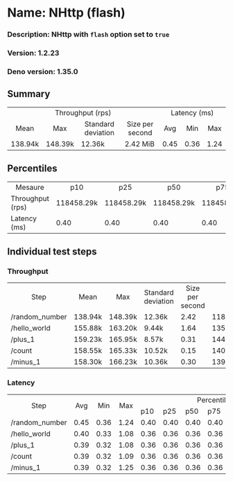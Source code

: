 # Name: NHttp (flash) 
  ### Description: NHttp with `flash` option set to `true`
  ### Version: 1.2.23
  ### Deno version: 1.35.0

## Summary
<table>
<tr>
    <td align="center" colspan="4">Throughput (rps)</td>
    <td align="center" colspan="3">Latency (ms)</td>
</tr>
<tr>
    <td align="center">Mean</td>
    <td align="center">Max</td>
    <td align="center">Standard deviation</td>
    <td align="center">Size per second</td>
    <td align="center">Avg</td>
    <td align="center">Min</td>
    <td align="center">Max</td>
</tr>
<tr>
    <td>138.94k</td>
    <td>148.39k</td>
    <td>12.36k</td>
    <td>2.42 MiB</td>
    <td>0.45</td>
    <td>0.36</td>
    <td>1.24</td>
</tr>
</table>

## Percentiles

<table>
<tr>
  <td align="center">Mesaure</td>
  <td align="center">p10</td>
  <td align="center">p25</td>
  <td align="center">p50</td>
  <td align="center">p75</td>
  <td align="center">p90</td>
  <td align="center">p95</td>
  <td align="center">p99</td>
</tr>
<tr>
  <td>Throughput (rps)</td>
  <td>118458.29k</td>
  <td>118458.29k</td>
  <td>118458.29k</td>
  <td>118458.29k</td>
  <td>148390.28k</td>
  <td>148390.28k</td>
  <td>148390.28k</td>
</tr>
<tr>
  <td>Latency (ms)</td>
  <td>0.40</td>
  <td>0.40</td>
  <td>0.40</td>
  <td>0.40</td>
  <td>0.54</td>
  <td>0.60</td>
  <td>0.70</td>
</tr>
</table>

## Individual test steps

### Throughput

<table>
<tr>
  <td align="center" rowspan="2">Step</td>
  <td align="center" rowspan="2">Mean</td>
  <td align="center" rowspan="2">Max</td>
  <td align="center" rowspan="2">Standard deviation</td>
  <td align="center" rowspan="2">Size per second</td>
  <td align="center" colspan="7">Percentiles</td>
</tr>
<tr>
  <!-- still Step -->
  <!-- still Mean -->
  <!-- still Max -->
  <!-- still Standard deviation -->
  <!-- still Size per second -->
  <td align="center">p10</td>
  <td align="center">p25</td>
  <td align="center">p50</td>
  <td align="center">p75</td>
  <td align="center">p90</td>
  <td align="center">p95</td>
  <td align="center">p99</td>
</tr>
<tr>
  <td>/random_number</td>
  <td>138.94k</td>
  <td>148.39k</td>
  <td>12.36k</td>
  <td>2.42</td>
  <td>118458.29k</td>
  <td>118458.29k</td>
  <td>118458.29k</td>
  <td>118458.29k</td>
  <td>148390.28k</td>
  <td>148390.28k</td>
  <td>148390.28k</td>
</tr><tr>
  <td>/hello_world</td>
  <td>155.88k</td>
  <td>163.20k</td>
  <td>9.44k</td>
  <td>1.64</td>
  <td>135214.39k</td>
  <td>135214.39k</td>
  <td>135214.39k</td>
  <td>135214.39k</td>
  <td>163201.34k</td>
  <td>163201.34k</td>
  <td>163201.34k</td>
</tr><tr>
  <td>/plus_1</td>
  <td>159.23k</td>
  <td>165.95k</td>
  <td>8.57k</td>
  <td>0.31</td>
  <td>144061.94k</td>
  <td>144061.94k</td>
  <td>144061.94k</td>
  <td>144061.94k</td>
  <td>165951.60k</td>
  <td>165951.60k</td>
  <td>165951.60k</td>
</tr><tr>
  <td>/count</td>
  <td>158.55k</td>
  <td>165.33k</td>
  <td>10.52k</td>
  <td>0.15</td>
  <td>140287.31k</td>
  <td>140287.31k</td>
  <td>140287.31k</td>
  <td>140287.31k</td>
  <td>165327.99k</td>
  <td>165327.99k</td>
  <td>165327.99k</td>
</tr><tr>
  <td>/minus_1</td>
  <td>158.30k</td>
  <td>166.23k</td>
  <td>10.36k</td>
  <td>0.30</td>
  <td>139825.80k</td>
  <td>139825.80k</td>
  <td>139825.80k</td>
  <td>139825.80k</td>
  <td>166229.17k</td>
  <td>166229.17k</td>
  <td>166229.17k</td>
</tr></table>

### Latency

<table>
<tr>
  <td align="center" rowspan="2">Step</td>
  <td align="center" rowspan="2">Avg</td>
  <td align="center" rowspan="2">Min</td>
  <td align="center" rowspan="2">Max</td>
  <td align="center" colspan="7">Percentiles</td>
</tr>
<tr>
  <!-- still Avg -->
  <!-- still Min -->
  <!-- still Max -->
  <td>p10</td>
  <td>p25</td>
  <td>p50</td>
  <td>p75</td>
  <td>p90</td>
  <td>p95</td>
  <td>p99</td>
</tr>
<tr>
  <td>/random_number</td>
  <td>0.45</td>
  <td>0.36</td>
  <td>1.24</td>
  <td>0.40</td>
  <td>0.40</td>
  <td>0.40</td>
  <td>0.40</td>
  <td>0.54</td>
  <td>0.60</td>
  <td>0.70</td>
</tr><tr>
  <td>/hello_world</td>
  <td>0.40</td>
  <td>0.33</td>
  <td>1.08</td>
  <td>0.36</td>
  <td>0.36</td>
  <td>0.36</td>
  <td>0.36</td>
  <td>0.44</td>
  <td>0.49</td>
  <td>0.57</td>
</tr><tr>
  <td>/plus_1</td>
  <td>0.39</td>
  <td>0.32</td>
  <td>1.08</td>
  <td>0.36</td>
  <td>0.36</td>
  <td>0.36</td>
  <td>0.36</td>
  <td>0.42</td>
  <td>0.46</td>
  <td>0.54</td>
</tr><tr>
  <td>/count</td>
  <td>0.39</td>
  <td>0.32</td>
  <td>1.09</td>
  <td>0.36</td>
  <td>0.36</td>
  <td>0.36</td>
  <td>0.36</td>
  <td>0.42</td>
  <td>0.47</td>
  <td>0.53</td>
</tr><tr>
  <td>/minus_1</td>
  <td>0.39</td>
  <td>0.32</td>
  <td>1.25</td>
  <td>0.36</td>
  <td>0.36</td>
  <td>0.36</td>
  <td>0.36</td>
  <td>0.43</td>
  <td>0.47</td>
  <td>0.56</td>
</tr></table>